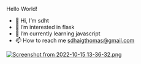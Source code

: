 Hello World!

- 👋 Hi, I’m sdht
- 👀 I’m interested in flask
- 🌱 I’m currently learning javascript
- 📫 How to reach me sdhaigthomas@gmail.com

<a href="https://www.imagevenue.com/ME15GFD9" target="_blank"><img src="https://cdn-thumbs.imagevenue.com/63/18/49/ME15GFD9_t.png" alt="Screenshot from 2022-10-15 13-36-32.png"/></a>

<!---
sdhaigthomas/sdhaigthomas is a ✨ special ✨ repository because its `README.md` (this file) appears on your GitHub profile.
You can click the Preview link to take a look at your changes.
--->
